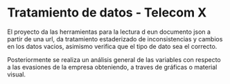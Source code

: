 # Tratamiento de datos - Telecom X

El proyecto da las herramientas para la lectura d eun documento json a partir de una url, da tratamiento estaderizado de inconsistencias y cambios en los datos vacios, asimismo verifica que el tipo de dato sea el correcto.

Posteriormente se realiza un análisis general de las variables con respecto a las evasiones de la empresa obteniendo, a traves de gráficas o material visual.
